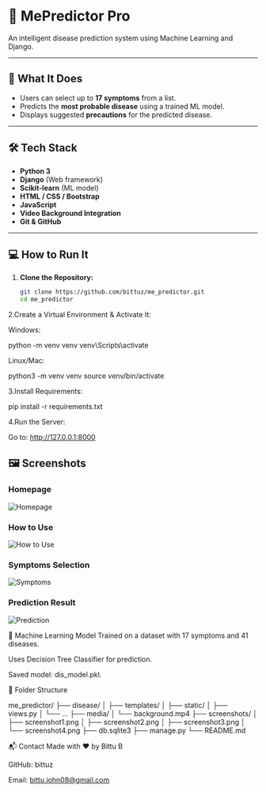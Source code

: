 # 🧠 MePredictor Pro

An intelligent disease prediction system using Machine Learning and Django.

---

## 🚀 What It Does

- Users can select up to **17 symptoms** from a list.
- Predicts the **most probable disease** using a trained ML model.
- Displays suggested **precautions** for the predicted disease.

---

## 🛠️ Tech Stack

- **Python 3**
- **Django** (Web framework)
- **Scikit-learn** (ML model)
- **HTML / CSS / Bootstrap**
- **JavaScript**
- **Video Background Integration**
- **Git & GitHub**

---

## 💻 How to Run It

1. **Clone the Repository:**
   ```bash
   git clone https://github.com/bittuz/me_predictor.git
   cd me_predictor

2.Create a Virtual Environment & Activate It:

Windows:

python -m venv venv
venv\Scripts\activate

Linux/Mac:

python3 -m venv venv
source venv/bin/activate

3.Install Requirements:

pip install -r requirements.txt

4.Run the Server:

Go to: http://127.0.0.1:8000

## 🖼️ Screenshots

### Homepage
![Homepage](screenshots/screenshot1.png)

### How to Use
![How to Use](screenshots/screenshot2.png)

### Symptoms Selection
![Symptoms](screenshots/screenshot3.png)

### Prediction Result
![Prediction](screenshots/screenshot4.png)


🤖 Machine Learning Model
Trained on a dataset with 17 symptoms and 41 diseases.

Uses Decision Tree Classifier for prediction.

Saved model: dis_model.pkl.

📁 Folder Structure

me_predictor/
├── disease/
│   ├── templates/
│   ├── static/
│   ├── views.py
│   └── ...
├── media/
│   └── background.mp4
├── screenshots/
│   ├── screenshot1.png
│   ├── screenshot2.png
│   ├── screenshot3.png
│   └── screenshot4.png
├── db.sqlite3
├── manage.py
└── README.md


📬 Contact
Made with ❤️ by Bittu B

GitHub: bittuz

Email: bittu.john08@gmail.com